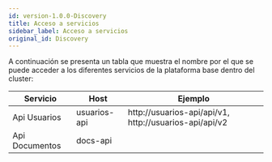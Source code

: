 ```yaml
---
id: version-1.0.0-Discovery
title: Acceso a servicios
sidebar_label: Acceso a servicios
original_id: Discovery
---
```


A continuación se presenta un tabla que muestra el nombre por el que se puede acceder a los diferentes servicios de la plataforma base dentro del cluster:

| Servicio      | Host | Ejemplo |
| ----------- | ----------- | ----------- |
| Api Usuarios      | usuarios-api       | http://usuarios-api/api/v1, http://usuarios-api/api/v2 |
| Api Documentos   | docs-api        | |



